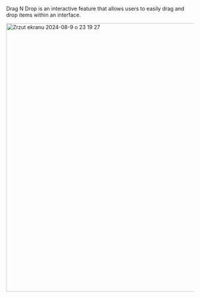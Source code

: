 Drag N Drop is an interactive feature that allows users to easily drag and drop items within an interface.

<img width="722" alt="Zrzut ekranu 2024-08-9 o 23 19 27" src="https://github.com/user-attachments/assets/a49dfc1a-b693-4ce4-ae57-2dc539c9ab69">
